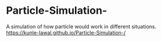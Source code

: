 Particle-Simulation-
====================

A simulation of how particle would work in different situations. 
https://kunle-lawal.github.io/Particle-Simulation-/
